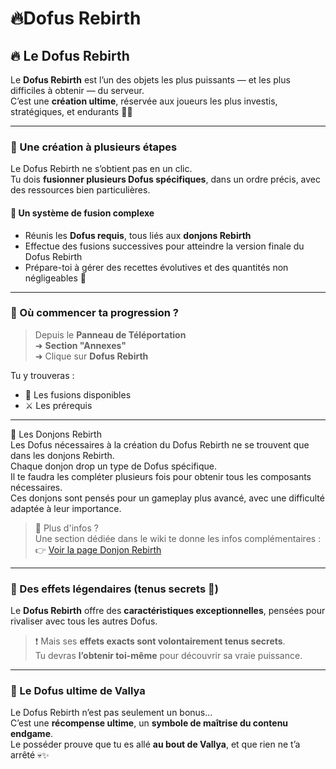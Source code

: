 # 🔥Dofus Rebirth

## 🔥 Le Dofus Rebirth

Le **Dofus Rebirth** est l’un des objets les plus puissants — et les plus difficiles à obtenir — du serveur.\
C’est une **création ultime**, réservée aux joueurs les plus investis, stratégiques, et endurants 💼🧠

***

### 🔄 Une création à plusieurs étapes

Le Dofus Rebirth ne s’obtient pas en un clic.\
Tu dois **fusionner plusieurs Dofus spécifiques**, dans un ordre précis, avec des ressources bien particulières.

#### 🧪 Un système de fusion complexe

* Réunis les **Dofus requis**, tous liés aux **donjons Rebirth**
* Effectue des fusions successives pour atteindre la version finale du Dofus Rebirth
* Prépare-toi à gérer des recettes évolutives et des quantités non négligeables 🔁

***

### 📍 Où commencer ta progression ?

> Depuis le **Panneau de Téléportation**\
> ➜ **Section "Annexes"**\
> ➜ Clique sur **Dofus Rebirth**

Tu y trouveras :

* 📜 Les fusions disponibles
* ⚔️ Les prérequis

***

🏰 Les Donjons Rebirth\
Les Dofus nécessaires à la création du Dofus Rebirth ne se trouvent que dans les donjons Rebirth.\
Chaque donjon drop un type de Dofus spécifique.\
Il te faudra les compléter plusieurs fois pour obtenir tous les composants nécessaires.\
Ces donjons sont pensés pour un gameplay plus avancé, avec une difficulté adaptée à leur importance.

> &#x20;🔗 Plus d'infos ?\
> Une section dédiée dans le wiki te donne les infos complémentaires :\
> 👉 [Voir la page Donjon Rebirth](https://app.gitbook.com/o/gUqmsnSvRNh7lF2VcOQF/s/5Y3f533rD4kDJSZTuibP/~/changes/27/zone-rebirth/donjon-rebirth)

***

### 🎁 Des effets légendaires (tenus secrets 🤫)

Le **Dofus Rebirth** offre des **caractéristiques exceptionnelles**, pensées pour rivaliser avec tous les autres Dofus.

> ❗ Mais ses **effets exacts sont volontairement tenus secrets**.\
> Tu devras **l’obtenir toi-même** pour découvrir sa vraie puissance.

***

### 👑 Le Dofus ultime de Vallya

Le Dofus Rebirth n’est pas seulement un bonus…\
C’est une **récompense ultime**, un **symbole de maîtrise du contenu endgame**.\
Le posséder prouve que tu es allé **au bout de Vallya**, et que rien ne t’a arrêté 💀✨
